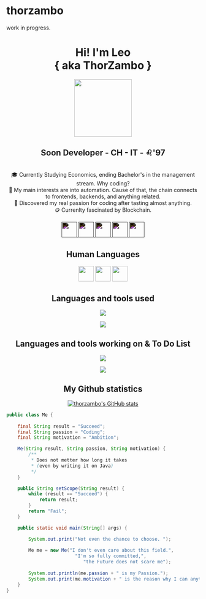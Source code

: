 # thorzambo

work in progress.

<div align="center">
<link rel="stylesheet" href="styles/style.css">

# **Hi! I'm Leo** <br/> { aka ThorZambo }

<img src="https://imgur.com/KhLCNlZ.png" height="150px" />

##
    
## **Soon Developer - CH - IT - ♌'97**

<br/>
🎓 Currently Studying Economics, ending Bachelor's in the management stream. Why coding?<br/>
🎯 My main interests are into automation. Cause of that, the chain connects to frontends, backends, and anything related.<br/>
🧩 Discovered my real passion for coding after tasting almost anything.<br/>
🪙 Currenlty fascinated by Blockchain.<br/>
<br/>

<a href="https://t.me/thorzambo">
    <img src="https://simpleicons.org/icons/telegram.svg" height="40px" style="filter: invert(1);">
</a>
<a href="https://twitter.com/thor_zambo">
    <img src="https://simpleicons.org/icons/twitter.svg" alt="" width="40" height="40" style="filter: invert(1);">
</a>
<a href="https://discordapp.com/users/365925418471129089">
    <img src="https://simpleicons.org/icons/discord.svg" height="40px" style="filter: invert(1);">
</a>
<a href="https://github.com/thorzambo">
    <img src="https://simpleicons.org/icons/github.svg" height="40px" style="filter: invert(1);">
</a>

<!--<a href="https://www.linkedin.com/in/leonardo-zambaiti"> -->
<a href="https://www.lightyear.fm/">
    <img src="https://simpleicons.org/icons/linkedin.svg" height="40px" style="filter: invert(1);">
</a>

## 
    
## Human Languages

<img src="https://cdn1.iconfinder.com/data/icons/european-country-flags/83/italy-512.png" height="40px">
<img src="https://cdn1.iconfinder.com/data/icons/flags-of-the-world-2/128/england-circle-128.png" height="40px">
<img src="https://cdn1.iconfinder.com/data/icons/european-country-flags/83/germany-512.png" height="40px">

##
    
## Languages and tools used

![](https://skillicons.dev/icons?i=python,java,c,html,css,discord,mongodb&theme=dark)

![](https://skillicons.dev/icons?i=bots,vscode,bash,git,linux,latex,nginx&theme=dark)

##
    
## Languages and tools working on & To Do List

![](https://skillicons.dev/icons?i=mysql,go,js,nodejs,react,cs,cpp&theme=dark)

![](https://skillicons.dev/icons?i=docker,flask,django,ai,solidity,swift,ts&theme=dark)

##
    
## My Github statistics

<p></p>

[![thorzambo's GitHub stats](https://github-readme-stats.vercel.app/api?username=thorzambo&count_private=true&show_icons=true&theme=dark)](https://github.com/thorzambo/thorzambo)

</div>

```java
public class Me {
    
    final String result = "Succeed";
    final String passion = "Coding";
    final String motivation = "Ambition";

    Me(String result, String passion, String motivation) {
        /**
         * Does not metter how long it takes 
         * (even by writing it on Java)
         */
    }

    public String setScope(String result) {
        while (result == "Succeed") {
            return result;
        }
        return "Fail";
    }

    public static void main(String[] args) {

        System.out.print("Not even the chance to choose. ");
        
        Me me = new Me("I don't even care about this field.", 
                         "I'm so fully committed,", 
                            "the Future does not scare me");
        
        System.out.println(me.passion + " is my Passion.");
        System.out.print(me.motivation + " is the reason why I can anything BUT " + me.setScope(me.motivation) + ".");
    }
}
```
